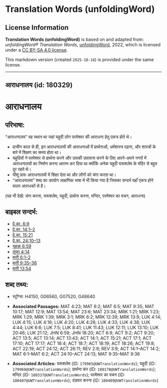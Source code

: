 # Translation Words (unfoldingWord)

## License Information

**Translation Words (unfoldingWord)** is based on and adapted from: _unfoldingWord® Translation Words_, [unfoldingWord](https://unfoldingword.org/utw), 2022, which is licensed under a [CC BY-SA 4.0 license](https://creativecommons.org/licenses/by-sa/4.0/legalcode.en).

This markdown version (created `2025-10-16`) is provided under the same license.



--------------------------------

## आराधनालय (id: 180329)

आराधनालय
========

परिभाषा:
--------

“आराधनालय” वह स्थान था जहां यहूदी लोग परमेश्वर की आराधना हेतु एकत्र होते थे।

* प्राचीन काल से ही, इन आराधनालयों की आराधनाओं में प्रार्थनाओं, धर्मशास्त्र पढ़ना, और शास्त्रों के बारे में शिक्षण का समय होता था।
* यहूदियों ने परमेश्वर से प्रार्थना करने और उसकी उपासना करने के लिए अपने\-अपने नगरों में आराधनालयों का निर्माण करना आरम्भ कर दिया था क्योंकि अनेक यहूदी यरूशलेम के मंदिर से बहुत दूर रहते थे।
* यीशु प्रायः आराधनालयों में शिक्षा देता था और लोंगों को चंगा करता था।
* “आराधनालय” शब्द का उपयोग लाक्षणिक भाषा में भी किया गया है जिसका सन्दर्भ वहाँ एकत्र होने वालर आराधकों से है।

(यह भी देखें: चंगा करना, यरूशलेम, यहूदी, प्रार्थना करना, मन्दिर, परमेश्वर का वचन, आराधना)

बाइबल सन्दर्भ:
--------------

* [प्रे.का. 6:9](https://ref.ly/Acts6:9)
* [प्रे.का. 14:1–2](https://ref.ly/Acts14:1-Acts14:2)
* [प्रे.का. 15:21](https://ref.ly/Acts15:21)
* [प्रे.का. 24:10–13](https://ref.ly/Acts24:10-Acts24:13)
* [यूहन्ना 6:59](https://ref.ly/John6:59)
* [लूका 4:14](https://ref.ly/Luke4:14)
* [मत्ती 6:1–2](https://ref.ly/Matt6:1-Matt6:2)
* [मत्ती 9:35–36](https://ref.ly/Matt9:35-Matt9:36)
* [मत्ती 13:54](https://ref.ly/Matt13:54)

शब्द तथ्य:
----------

* स्ट्रोंग्स: H4150, G06560, G07520, G48640

* **Associated Passages:** MAT 4:23; MAT 6:2; MAT 6:5; MAT 9:35; MAT 10:17; MAT 12:9; MAT 13:54; MAT 23:6; MAT 23:34; MRK 1:21; MRK 1:23; MRK 1:29; MRK 1:39; MRK 3:1; MRK 6:2; MRK 12:39; MRK 13:9; LUK 4:14; LUK 4:15; LUK 4:16; LUK 4:20; LUK 4:28; LUK 4:33; LUK 4:38; LUK 4:44; LUK 6:6; LUK 7:5; LUK 8:41; LUK 11:43; LUK 12:11; LUK 13:10; LUK 20:46; LUK 21:12; JHN 6:59; JHN 18:20; ACT 6:9; ACT 9:2; ACT 9:20; ACT 13:5; ACT 13:14; ACT 13:43; ACT 14:1; ACT 15:21; ACT 17:1; ACT 17:10; ACT 17:17; ACT 18:4; ACT 18:7; ACT 18:19; ACT 18:26; ACT 19:8; ACT 22:19; ACT 24:12; ACT 26:11; REV 2:9; REV 3:9; ACT 14:1–ACT 14:2; MAT 6:1–MAT 6:2; ACT 24:10–ACT 24:13; MAT 9:35–MAT 9:36
* **Associated Articles:** यरूशलेम (ID: `179965@UWTranslationWords`); यहूदी (ID: `179969@UWTranslationWords`); प्रार्थना कर (ID: `180178@UWTranslationWords`); मन्दिर (ID: `180337@UWTranslationWords`); परमेश्‍वर का वचन (ID: `180407@UWTranslationWords`); दंडवत करना (ID: `180409@UWTranslationWords`)

